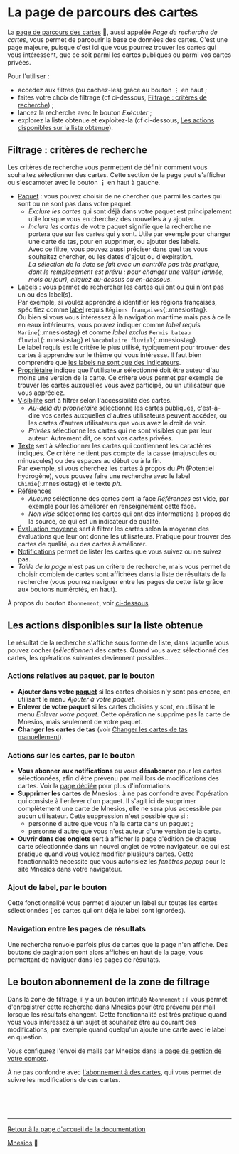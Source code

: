 ﻿# La page de parcours des cartes

La [page de parcours des cartes](https://www.mnesios.com/Search/Index)&nbsp;🐘, aussi appelée _Page de recherche de cartes_, vous permet de parcourir la base de données des cartes. C'est une page majeure, puisque c'est ici que vous pourrez trouver les cartes qui vous intéressent, que ce soit parmi les cartes publiques ou parmi vos cartes privées.

Pour l'utiliser :

- accédez aux filtres (ou cachez-les) grâce au bouton **&#x22EE;** en haut ;
- faites votre choix de filtrage (cf ci-dessous, [Filtrage : critères de recherche](#filtrage--critres-de-recherche)) ;
- lancez la recherche avec le bouton _Exécuter_ ;
- explorez la liste obtenue et exploitez-la (cf ci-dessous, [Les actions disponibles sur la liste obtenue](#les-actions-disponibles-sur-la-liste-obtenue)).

## Filtrage : critères de recherche

Les critères de recherche vous permettent de définir comment vous souhaitez sélectionner des cartes. Cette section de la page peut s'afficher ou s'escamoter avec le bouton **&#x22EE;** en haut à gauche.

- [Paquet](/deck) : vous pouvez choisir de ne chercher que parmi les cartes qui sont ou ne sont pas dans votre paquet.
  - _Exclure les cartes_ qui sont déjà dans votre paquet est principalement utile lorsque vous en cherchez des nouvelles à y ajouter.
  - _Inclure les cartes_ de votre paquet signifie que la recherche ne portera que sur les cartes qui y sont. Utile par exemple pour changer une carte de tas, pour en supprimer, ou ajouter des labels.  
    Avec ce filtre, vous pouvez aussi préciser dans quel tas vous souhaitez chercher, ou les dates d'ajout ou d'expiration.  
    _La sélection de la date se fait avec un contrôle pas très pratique, dont le remplacement est prévu : pour changer une valeur (année, mois ou jour), cliquez au-dessus ou en-dessous_.
- [Labels](/tags) : vous permet de rechercher les cartes qui ont ou qui n'ont pas un ou des label(s).  
  Par exemple, si voulez apprendre à identifier les régions françaises, spécifiez comme [label](/tags) requis `Régions françaises`{:.mnesiostag}.  
  Ou bien si vous vous intéressez à la navigation maritime mais pas à celle en eaux intérieures, vous pouvez indiquer comme _label requis_ `Marine`{:.mnesiostag} et comme _label exclus_ `Permis bateau fluvial`{:.mnesiostag} et `Vocabulaire fluvial`{:.mnesiostag}.  
  Le label requis est le critère le plus utilisé, typiquement pour trouver des cartes à apprendre sur le thème qui vous intéresse. Il faut bien comprendre que [les labels ne sont que des indicateurs](/tags#des-indicateurs).
- [Propriétaire](/account) indique que l'utilisateur sélectionné doit être auteur d'au moins une version de la carte. Ce critère vous permet par exemple de trouver les cartes auxquelles vous avez participé, ou un utilisateur que vous appréciez.
- [Visibilité](/authoring#Visibilit-des-cartes) sert à filtrer selon l'accessibilité des cartes.
  - _Au-delà du propriétaire_ sélectionne les cartes publiques, c'est-à-dire vos cartes auxquelles d'autres utilisateurs peuvent accéder, ou les cartes d'autres utilisateurs que vous avez le droit de voir.
  - _Privées_ sélectionne les cartes qui ne sont visibles que par leur auteur. Autrement dit, ce sont vos cartes privées.
- [Texte](/authoring#les-faces) sert à sélectionner les cartes qui contiennent les caractères indiqués. Ce critère ne tient pas compte de la casse (majuscules ou minuscules) ou des espaces au début ou à la fin.  
  Par exemple, si vous cherchez les cartes à propos du _Ph_ (Potentiel hydrogène), vous pouvez faire une recherche avec le label `Chimie`{:.mnesiostag} et le texte _ph_.
- [Références](/authoring#références)
  - _Aucune_ séléctionne des cartes dont la face _Références_ est vide, par exemple pour les améliorer en renseignement cette face.
  - _Non vide_ sélectionne les cartes qui ont des informations à propos de la source, ce qui est un indicateur de qualité.
- [Évaluation moyenne](/rating) sert à filtrer les cartes selon la moyenne des évaluations que leur ont donné les utilisateurs. Pratique pour trouver des cartes de qualité, ou des cartes à améliorer.
- [Notifications](/following) permet de lister les cartes que vous suivez ou ne suivez pas.
- _Taille de la page_ n'est pas un critère de recherche, mais vous permet de choisir combien de cartes sont affichées dans la liste de résultats de la recherche (vous pourrez naviguer entre les pages de cette liste grâce aux boutons numérotés, en haut).

À propos du bouton `Abonnement`, voir [ci-dessous](/search#le-bouton-abonnement-de-la-zone-de-filtrage).

## Les actions disponibles sur la liste obtenue

Le résultat de la recherche s'affiche sous forme de liste, dans laquelle vous pouvez cocher (_sélectionner_) des cartes. Quand vous avez sélectionné des cartes, les opérations suivantes deviennent possibles...

### Actions relatives au paquet, par le bouton <i class="fas fa-inbox"></i>

- **Ajouter dans votre [paquet](/deck)** si les cartes choisies n'y sont pas encore, en utilisant le menu _Ajouter à votre paquet_.
- **Enlever de votre paquet** si les cartes choisies y sont, en utilisant le menu _Enlever votre paquet_. Cette opération ne supprime pas la carte de Mnesios, mais seulement de votre paquet.
- **Changer les cartes de tas** (voir [Changer les cartes de tas manuellement](/deck/changer-les-cartes-de-tas-manuellement)).

### Actions sur les cartes, par le bouton <i class="fas fa-ellipsis-h"></i>

- **Vous abonner aux notifications** ou vous **désabonner** pour les cartes sélectionnées, afin d'être prévenu par mail lors de modifications des cartes. Voir la [page dédiée](/followingcards) pour plus d'informations.
- **Supprimer les cartes** de Mnesios : à ne pas confondre avec l'opération qui consiste à l'enlever d'un paquet. Il s'agit ici de supprimer complètement une carte de Mnesios, elle ne sera plus accessible par aucun utilisateur. Cette suppression n'est possible que si :
  - personne d'autre que vous n'a la carte dans un paquet ;
  - personne d'autre que vous n'est auteur d'une version de la carte.
- **Ouvrir dans des onglets** sert à afficher la page d'édition de chaque carte sélectionnée dans un nouvel onglet de votre navigateur, ce qui est pratique quand vous voulez modifier plusieurs cartes. Cette fonctionnalité nécessite que vous autorisiez les _fenêtres popup_ pour le site Mnesios dans votre navigateur.

### Ajout de label, par le bouton <i class="fas fa-tags"></i>

Cette fonctionnalité vous permet d'ajouter un label sur toutes les cartes sélectionnées (les cartes qui ont déjà le label sont ignorées).

### Navigation entre les pages de résultats

Une recherche renvoie parfois plus de cartes que la page n'en affiche. Des boutons de pagination sont alors affichés en haut de la page, vous permettant de naviguer dans les pages de résultats.

## Le bouton abonnement de la zone de filtrage

Dans la zone de filtrage, il y a un bouton intitulé `Abonnement` : il vous permet d'enregistrer cette recherche dans Mnesios pour être prévenu par mail lorsque les résultats changent. Cette fonctionnalité est très pratique quand vous vous intéressez à un sujet et souhaitez être au courant des modifications, par exemple quand quelqu'un ajoute une carte avec le label en question.

Vous configurez l'envoi de mails par Mnesios dans la [page de gestion de votre compte](/account).

À ne pas confondre avec [l'abonnement à des cartes](/followingcards), qui vous permet de suivre les modifications de ces cartes.

<br/>
<br/>
<br/>

---

[Retour à la page d'accueil de la documentation](/)

[Mnesios](https://www.mnesios.com/)&nbsp;🐘
